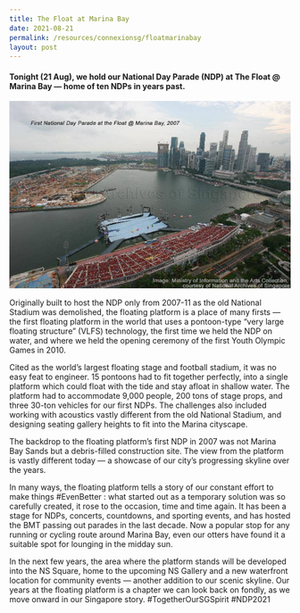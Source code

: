 ```yaml
---
title: The Float at Marina Bay
date: 2021-08-21
permalink: /resources/connexionsg/floatmarinabay
layout: post
---
```



#### Tonight (21 Aug), we hold our National Day Parade (NDP) at The Float @ Marina Bay — home of ten NDPs in years past. 

![Alt text for image on Isomer site](/images/float.jpg)

Originally built to host the NDP only from 2007-11 as the old National Stadium was demolished, the floating platform is a place of many firsts — the first floating platform in the world that uses a pontoon-type “very large floating structure” (VLFS) technology, the first time we held the NDP on water, and where we held the opening ceremony of the first Youth Olympic Games in 2010.

Cited as the world’s largest floating stage and football stadium, it was no easy feat to engineer. 15 pontoons had to fit together perfectly, into a single platform which could float with the tide and stay afloat in shallow water. The platform had to accommodate 9,000 people, 200 tons of stage props, and three 30-ton vehicles for our first NDPs. The challenges also included working with acoustics vastly different from the old National Stadium, and designing seating gallery heights to fit into the Marina cityscape.

The backdrop to the floating platform’s first NDP in 2007 was not Marina Bay Sands but a debris-filled construction site. The view from the platform is vastly different today — a showcase of our city’s progressing skyline over the years.

In many ways, the floating platform tells a story of our constant effort to make things #EvenBetter : what started out as a temporary solution was so carefully created, it rose to the occasion, time and time again. It has been a stage for NDPs, concerts, countdowns, and sporting events, and has hosted the BMT passing out parades in the last decade. Now a popular stop for any running or cycling route around Marina Bay, even our otters have found it a suitable spot for lounging in the midday sun.

In the next few years, the area where the platform stands will be developed into the NS Square, home to the upcoming NS Gallery and a new waterfront location for community events — another addition to our scenic skyline. Our years at the floating platform is a chapter we can look back on fondly, as we move onward in our Singapore story. 
#TogetherOurSGSpirit #NDP2021